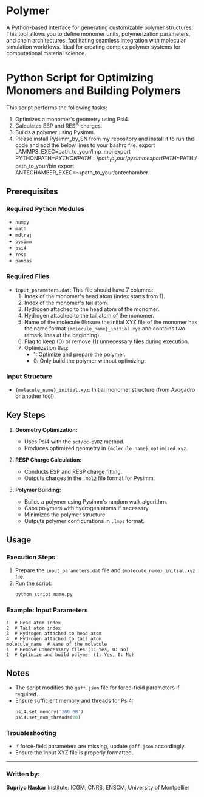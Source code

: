 # Polymer
A Python-based interface for generating customizable polymer structures. This tool allows you to define monomer units, polymerization parameters, and chain architectures, facilitating seamless integration with molecular simulation workflows. Ideal for creating complex polymer systems for computational material science.

# Python Script for Optimizing Monomers and Building Polymers

This script performs the following tasks:
1. Optimizes a monomer's geometry using Psi4.
2. Calculates ESP and RESP charges.
3. Builds a polymer using Pysimm.
4. Please install Pysimm_by_SN from my repository and install it to run this code and add the below lines to your bashrc file.
   export LAMMPS_EXEC=path_to_your/lmp_mpi
   export PYTHONPATH=$PYTHONPATH:/path_to_your/pysimm
   export PATH=$PATH:/path_to_your/bin
   export ANTECHAMBER_EXEC=~/path_to_your/antechamber



## Prerequisites

### Required Python Modules
- `numpy`
- `math`
- `mdtraj`
- `pysimm`
- `psi4`
- `resp`
- `pandas`

### Required Files
- `input_parameters.dat`: This file should have 7 columns:
  1. Index of the monomer's head atom (index starts from 1).
  2. Index of the monomer's tail atom.
  3. Hydrogen attached to the head atom of the monomer.
  4. Hydrogen attached to the tail atom of the monomer.
  5. Name of the molecule (Ensure the initial XYZ file of the monomer has the name format `{molecule_name}_initial.xyz` and contains two remark lines at the beginning).
  6. Flag to keep (0) or remove (1) unnecessary files during execution.
  7. Optimization flag: 
      - 1: Optimize and prepare the polymer.
      - 0: Only build the polymer without optimizing.

### Input Structure
- `{molecule_name}_initial.xyz`: Initial monomer structure (from Avogadro or another tool).

## Key Steps

1. **Geometry Optimization:**
   - Uses Psi4 with the `scf/cc-pVDZ` method.
   - Produces optimized geometry in `{molecule_name}_optimized.xyz`.

2. **RESP Charge Calculation:**
   - Conducts ESP and RESP charge fitting.
   - Outputs charges in the `.mol2` file format for Pysimm.

3. **Polymer Building:**
   - Builds a polymer using Pysimm's random walk algorithm.
   - Caps polymers with hydrogen atoms if necessary.
   - Minimizes the polymer structure.
   - Outputs polymer configurations in `.lmps` format.

## Usage

### Execution Steps
1. Prepare the `input_parameters.dat` file and `{molecule_name}_initial.xyz` file.
2. Run the script:
   ```bash
   python script_name.py
   ```

### Example: Input Parameters
```
1  # Head atom index
2  # Tail atom index
3  # Hydrogen attached to head atom
4  # Hydrogen attached to tail atom
molecule_name  # Name of the molecule
1  # Remove unnecessary files (1: Yes, 0: No)
1  # Optimize and build polymer (1: Yes, 0: No)
```

## Notes
- The script modifies the `gaff.json` file for force-field parameters if required.
- Ensure sufficient memory and threads for Psi4:
  ```python
  psi4.set_memory('100 GB')
  psi4.set_num_threads(20)
  ```

### Troubleshooting
- If force-field parameters are missing, update `gaff.json` accordingly.
- Ensure the input XYZ file is properly formatted.

---

### Written by:
**Supriyo Naskar**
Institute: ICGM, CNRS, ENSCM, University of Montpellier
